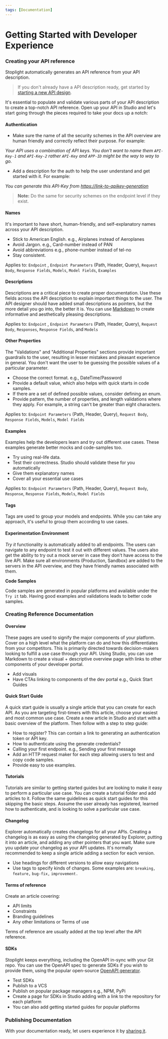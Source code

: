 ```yaml
---
tags: [Documentation]
---
```


# Getting Started with Developer Experience

### Creating your API reference

Stoplight automatically generates an API reference from your API description. 

> If you don't already have a API description ready, get started by [starting a new API design](../3.-design/b.starting-a-new-api-design.md).

It's essential to populate and validate various parts of your API description to create a top-notch API reference. Open up your API in Studio and let's start going through the pieces required to take your docs up a notch:

#### Authentication

- Make sure the name of all the security schemes in the API overview are human friendly and correctly reflect their purpose. For example:

 *Your API uses a combination of API keys. You don't want to name them `API-Key-1` and `API-Key-2` rather `API-Key` and `APP-ID` might be the way to way to go.*

- Add a description for the auth to help the user understand and get started with it. For example:

 *You can generate this API-Key from [https://link-to-apikey-generation]()*

> **Note:** Do the same for security schemes on the endpoint level if they exist.

#### Names

It's important to have short, human-friendly, and self-explanatory names across your API description. 

- Stick to American English. e.g., Airplanes instead of Aeroplanes
- Avoid Jargon. e.g., Card-number instead of PAN
- Avoid abbreviations e.g., phone-number instead of tel-no
- Stay consistent. 

Applies to: `Endpoint` , `Endpoint Parameters` (Path, Header, Query), `Request Body`, `Response Fields`, `Models`, `Model Fields`, `Examples`

#### Descriptions

Descriptions are a critical piece to create proper documentation. Use these fields across the API description to explain important things to the user. The API designer should have added small descriptions as pointers, but the more detail you go into, the better it is. You can use [Markdown](https://meta.stoplight.io/docs/studio/docs/Documentation/03a-stoplight-flavored-markdown.md) to create informative and aesthetically pleasing descriptions. 

Applies to: `Endpoint` , `Endpoint Parameters` (Path, Header, Query), `Request Body`, `Responses`, `Response Fields`, and `Models`

#### Other Properties

The "Validations" and "Additional Properties" sections provide important guardrails to the user, resulting in lesser mistakes and pleasant experience in general. You don't want the user to be guessing the possible values of a particular parameter. 

- Choose the correct format. e.g., DateTime/Password
- Provide a default value, which also helps with quick starts in code samples. 
- If there are a set of defined possible values, consider defining an enum.
- Provide pattern, the number of properties, and length validations where they apply. For example, a string can't be greater than eight characters. 

Applies to: `Endpoint Parameters` (Path, Header, Query), `Request Body`, `Response Fields`, `Models`, `Model Fields`

#### Examples

Examples help the developers learn and try out different use cases. These examples generate better mocks and code-samples too.

- Try using real-life data.
- Test their correctness. Studio should validate these for you automatically 
- Give them explanatory names
- Cover all your essential use cases

Applies to: `Endpoint Parameters` (Path, Header, Query), `Request Body`, `Response`, `Response Fields`, `Models`, `Model Fields`

#### Tags

Tags are used to group your models and endpoints. While you can take any approach, it's useful to group them according to use cases. 

#### Experimentation Environment

*Try it* functionality is automatically added to all endpoints. The users can navigate to any endpoint to test it out with different values. The users also get the ability to try out a mock server in case they don't have access to the live API. Make sure all environments (Production, Sandbox) are added to the servers in the API overview, and they have friendly names associated with them. 

**Code Samples**

Code samples are generated in popular platforms and available under the `Try it` tab. Having good examples and validations leads to better code samples.

### Creating Reference Documentation

#### Overview

These pages are used to signify the major components of your platform. Cover on a high level what the platform can do and how this differentiates from your competitors. This is primarily directed towards decision-makers looking to fulfill a use case through your API. Using Studio, you can use Markdown to create a visual + descriptive overview page with links to other components of your developer portal. 

- Add visuals
- Have CTAs linking to components of the dev portal e.g., Quick Start Guides

#### Quick Start Guide

A quick start guide is usually a single article that you can create for each API. As you are targeting first-timers with this article, choose your easiest and most common use case. Create a new article in Studio and start with a basic overview of the platform. Then follow with a step to step guide:

- How to register? This can contain a link to generating an authentication token or API key.
- How to authenticate using the generate credentials?
- Calling your first endpoint. e.g., Sending your first message
- Add an HTTP request maker for each step allowing users to test and copy code samples.
- Provide easy to use examples.

#### Tutorials

Tutorials are similar to getting started guides but are looking to make it easy to perform a particular use case. You can create a tutorial folder and add articles to it. Follow the same guidelines as quick start guides for this skipping the basic steps. Assume the user already has registered, learned how to authenticate, and is looking to solve a particular use case. 

#### Changelog

Explorer automatically creates changelogs for all your APIs. Creating a changelog is as easy as using the changelog generated by Explorer, putting it into an article, and adding any other pointers that you want. Make sure you update your changelog as your API updates. It's normally recommended to keep a single article adding a section for each version. 

- Use headings for different versions to allow easy navigations
- Use tags to specify kinds of changes. Some examples are: `breaking,` `feature,` `bug-fix,` `improvement.`

#### Terms of reference

Create an article covering:
- API limits
- Constraints
- Branding guidelines
- Any other limitations or Terms of use

Terms of reference are usually added at the top level after the API reference. 

#### SDKs

Stoplight keeps everything, including the OpenAPI in-sync with your Git repo. You can use the OpenAPI spec to generate SDKs if you wish to provide them, using the popular open-source [OpenAPI generator](https://github.com/OpenAPITools/openapi-generator).

- Test SDKs
- Publish to a VCS
- Publish on popular package managers e.g., NPM, PyPi
- Create a page for SDKs in Studio adding with a link to the repository for each platform
- You can also add getting started guides for popular platforms

### Publishing Documentation

With your documentation ready, let users experience it by [sharing it](../1.-quickstarts/share-documentation-quickstart.md). 
